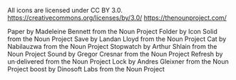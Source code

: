 All icons are licensed under CC BY 3.0.
https://creativecommons.org/licenses/by/3.0/
https://thenounproject.com/

Paper by Madeleine Bennett from the Noun Project
Folder by Icon Solid from the Noun Project
Save by Landan Lloyd from the Noun Project
Cat by Nabilauzwa from the Noun Project
Stopwatch by Arthur Shlain from the Noun Project
Sound by Gregor Cresnar from the Noun Project
Refresh by un·delivered from the Noun Project
Lock by Andres Gleixner from the Noun Project
boost by Dinosoft Labs from the Noun Project
